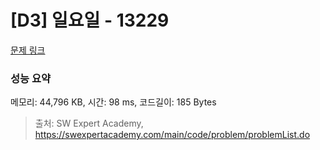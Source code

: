 # [D3] 일요일 - 13229 

[문제 링크](https://swexpertacademy.com/main/code/problem/problemDetail.do?contestProbId=AX0SaDW6L2oDFASs) 

### 성능 요약

메모리: 44,796 KB, 시간: 98 ms, 코드길이: 185 Bytes



> 출처: SW Expert Academy, https://swexpertacademy.com/main/code/problem/problemList.do